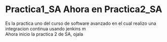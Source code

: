 # Practica1_SA Ahora en Practica2_SA
Es la practica uno del curso de software avanzado en el cual realizo una integracion continua usando jenkins m     
Ahora inicio la practica 2 de SA, ojala
